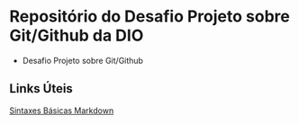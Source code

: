 # Repositório do Desafio Projeto sobre Git/Github da DIO

 - Desafio Projeto sobre Git/Github

## Links Úteis

[Sintaxes Básicas Markdown](https://www.markdownguide.org/basic-syntax/)
